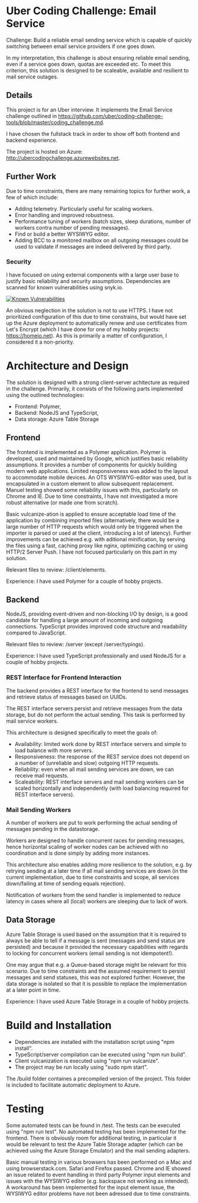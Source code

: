 # Uber Coding Challenge: Email Service
Challenge: Build a reliable email sending service which is capable of quickly switching between email service providers if one goes down.

In my interpretation, this challenge is about ensuring reliable email sending, even if a service goes down, quotas are exceeded etc. To meet this criterion, this solution is designed to be scaleable, available and resilient to mail service outages.

## Details
This project is for an Uber interview. It implements the Email Service challenge outlined in https://github.com/uber/coding-challenge-tools/blob/master/coding_challenge.md.

I have chosen the fullstack track in order to show off both frontend and backend experience.

The project is hosted on Azure: http://ubercodingchallenge.azurewebsites.net.

## Further Work
Due to time constraints, there are many remaining topics for further work, a few of which include:

- Adding telemetry. Particularly useful for scaling workers.
- Error handling and improved robustness.
- Performance tuning of workers (batch sizes, sleep durations, number of workers contra number of pending messages).
- Find or build a better WYSIWYG editor.
- Adding BCC to a monitored mailbox on all outgoing messages could be used to validate if messages are indeed delivered by third party.

### Security
I have focused on using external components with a large user base to justify basic reliability and security assumptions. Dependencies are scanned for known vulnerabilities using snyk.io.

[![Known Vulnerabilities](https://snyk.io/test/github/mathiasgs/uber-coding-challenge/badge.svg)](https://snyk.io/test/github/mathiasgs/uber-coding-challenge)

An obvious neglection in the solution is not to use HTTPS. I have not prioritized configuration of this due to time constrains, but would have set up the Azure deployment to automatically renew and use certificates from Let's Encrypt (which I have done for one of my hobby projects: https://homeio.net). As this is primarily a matter of configuration, I considered it a non-priority.

# Architecture and Design
The solution is designed with a strong client-server achitecture as required in the challenge. Primarily, it consists of the following parts implemented using the outlined technologies:

- Frontend: Polymer,
- Backend: NodeJS and TypeScript,
- Data storage: Azure Table Storage

## Frontend
The frontend is implemented as a Polymer application. Polymer is developed, used and maintained by Google, which justifies basic reliability assumptions. It provides a number of components for quickly building modern web applications.
Limited responsiveness was added to the layout to accommodate mobile devices.
An OTS WYSIWYG-editor was used, but is encapsulated in a custom element to allow subsequent replacement. Manuel testing showed some reliability issues with this, particularly on Chrome and IE. Due to time constraints, I have not investigated a more robust alternative (or made one from scratch).

Basic vulcanize-ation is applied to ensure acceptable load time of the application by combining imported files (alternatively, there would be a large number of HTTP requests which would only be triggered when the importer is parsed or used at the client, introducing a lot of latency). Further improvements can be achieved e.g. with aditional minification, by serving the files using a fast, caching proxy like nginx, optimizing caching or using HTTP/2 Server Push. I have not focused particularly on this part in my solution.

Relevant files to review: /client/elements.

Experience: I have used Polymer for a couple of hobby projects.

## Backend
NodeJS, providing event-driven and non-blocking I/O by design, is a good candidate for handling a large amount of incoming and outgoing connections.
TypeScript provides improved code structure and readability compared to JavaScript.

Relevant files to review: /server (except /server/typings).

Experience: I have used TypeScript professionally and used NodeJS for a couple of hobby projects.

### REST Interface for Frontend Interaction
The backend provides a REST interface for the frontend to send messages and retrieve status of messages based on UUIDs.

The REST interface servers persist and retrieve messages from the data storage, but do not perform the actual sending. This task is performed by mail service workers.

This architecture is designed specifically to meet the goals of:
- Availability: limited work done by REST interface servers and simple to load balance with more servers.
- Responsiveness: the response of the REST service does not depend on a number of (unreliable and slow) outgoing HTTP requests.
- Reliability: even when all mail sending services are down, we can receive mail requests.
- Scaleability: REST interface servers and mail sending workers can be scaled horizontally and independently (with load balancing required for REST interface servers).

### Mail Sending Workers
A number of workers are put to work performing the actual sending of messages pending in the datastorage.

Workers are designed to handle concurrent races for pending messages, hence horizontal scaling of worker nodes can be achieved with no coordination and is done simply by adding more instances.

This architecture also enables adding more resilience to the solution, e.g. by retrying sending at a later time if all mail sending services are down (in the current implementation, due to time constraints and scope, all services down/failing at time of sending equals rejection).

Notification of workers from the send handler is implemented to reduce latency in cases where all (local) workers are sleeping due to lack of work.

## Data Storage
Azure Table Storage is used based on the assumption that it is required to always be able to tell if a message is sent (messages and send status are persisted) and because it provided the necessary capabilities with regards to locking for concurrent workers (email sending is not idempotent!).

One may argue that e.g. a Queue-based storage might be relevant for this scenario. Due to time constraints and the assumed requirement to persist messages and send statuses, this was not explored further. However, the data storage is isolated so that it is possible to replace the implementation at a later point in time.

Experience: I have used Azure Table Storage in a couple of hobby projects.

# Build and Installation
- Dependencies are installed with the installation script using "npm install".
- TypeScript/server compilation can be executed using "npm run build".
- Client vulcanization is executed using "npm run vulcanize".
- The project may be run locally using "sudo npm start".

The /build folder containes a precompiled version of the project. This folder is included to facilitate automatic deployment to Azure.

# Testing
Some automated tests can be found in /test. The tests can be executed using "npm run test". No automated testing has been implemented for the frontend. There is obviously room for additional testing, in particular it would be relevant to test the Azure Table Storage adapter (which can be achieved using the Azure Storage Emulator) and the mail sending adapters.

Basic manual testing in various browsers has been performed on a Mac and using browserstack.com. Safari and Firefox passed. Chrome and IE showed an issue related to event handling in third party Polymer input elements and issues with the WYSIWYG editor (e.g. backspace not working as intended). A workaround has been implemented for the input element issue, the WYSIWYG editor problems have not been adressed due to time constraints.
